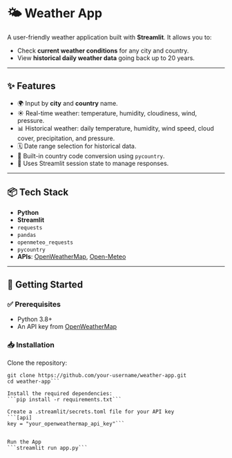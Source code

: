 # 🌤️ Weather App

A user-friendly weather application built with **Streamlit**. It allows you to:

- Check **current weather conditions** for any city and country.
- View **historical daily weather data** going back up to 20 years.

---

## ✨ Features

- 🌍 Input by **city** and **country** name.
- ☀️ Real-time weather: temperature, humidity, cloudiness, wind, pressure.
- 📊 Historical weather: daily temperature, humidity, wind speed, cloud cover, precipitation, and pressure.
- 🗓️ Date range selection for historical data.
- 🧭 Built-in country code conversion using `pycountry`.
- 📁 Uses Streamlit session state to manage responses.

---

## 📦 Tech Stack

- **Python**
- **Streamlit**
- `requests`
- `pandas`
- `openmeteo_requests`
- `pycountry`
- **APIs**: [OpenWeatherMap](https://openweathermap.org/api), [Open-Meteo](https://open-meteo.com)

---

## 🚀 Getting Started

### ✅ Prerequisites

- Python 3.8+
- An API key from [OpenWeatherMap](https://home.openweathermap.org/api_keys)

### 📥 Installation

Clone the repository:
```
git clone https://github.com/your-username/weather-app.git
cd weather-app```

Install the required dependencies:
```pip install -r requirements.txt```

Create a .streamlit/secrets.toml file for your API key
```[api]
key = "your_openweathermap_api_key"```


Run the App
```streamlit run app.py```